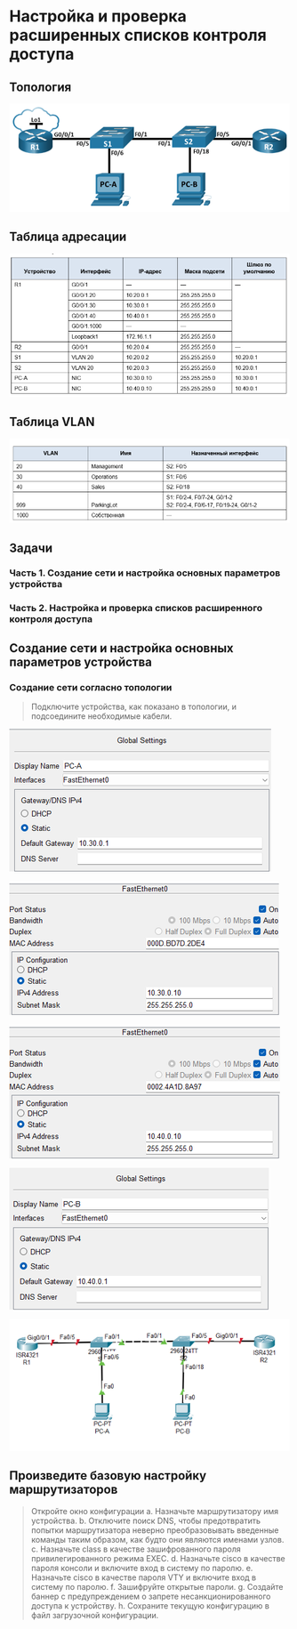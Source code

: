 # Настройка и проверка расширенных списков контроля доступа
## Топология

![alt-text](https://raw.githubusercontent.com/rpv101101/OTUS-homework/main/lab11/IMG/TOP.png)

## Таблица адресации
![alt-text](https://raw.githubusercontent.com/rpv101101/OTUS-homework/main/lab11/IMG/TA.png)

## Таблица VLAN
![alt-text](https://raw.githubusercontent.com/rpv101101/OTUS-homework/main/lab11/IMG/VLAN.png)

## Задачи
### Часть 1. Создание сети и настройка основных параметров устройства

### Часть 2. Настройка и проверка списков расширенного контроля доступа

## Создание сети и настройка основных параметров устройства
### Создание сети согласно топологии

> Подключите устройства, как показано в топологии, и подсоедините необходимые кабели.

![alt-text](https://raw.githubusercontent.com/rpv101101/OTUS-homework/main/lab11/IMG/PC-A_1.png)

![alt-text](https://raw.githubusercontent.com/rpv101101/OTUS-homework/main/lab11/IMG/PC-A_2.png)

![alt-text](https://raw.githubusercontent.com/rpv101101/OTUS-homework/main/lab11/IMG/PC-B_1.png)

![alt-text](https://raw.githubusercontent.com/rpv101101/OTUS-homework/main/lab11/IMG/PC-B_2.png)

![alt-text](https://raw.githubusercontent.com/rpv101101/OTUS-homework/main/lab11/IMG/scheme.png)

## Произведите базовую настройку маршрутизаторов
> Откройте окно конфигурации
> a.	Назначьте маршрутизатору имя устройства.
>b.	Отключите поиск DNS, чтобы предотвратить попытки маршрутизатора неверно преобразовывать введенные команды таким образом, как будто они являются именами узлов.
>c.	Назначьте class в качестве зашифрованного пароля привилегированного режима EXEC.
>d.	Назначьте cisco в качестве пароля консоли и включите вход в систему по паролю.
>e.	Назначьте cisco в качестве пароля VTY и включите вход в систему по паролю.
>f.	Зашифруйте открытые пароли.
>g.	Создайте баннер с предупреждением о запрете несанкционированного доступа к устройству.
>h.	Сохраните текущую конфигурацию в файл загрузочной конфигурации.

